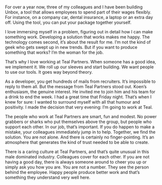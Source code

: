 <!-- title: Sarah -->
<!-- author: Sarah -->
<!-- date: 2020-05-14 -->
<!-- img: /assets/img/blogimages/employeestory-kelly.png -->

For over a year now, three of my colleagues and I have been building Unbox, a tool that allows employees to spend part of their wages flexibly. For instance, on a company car, dental insurance, a laptop or an extra day off. Using the tool, you can put your package together yourself. 



I love immersing myself in a problem, figuring out in detail how I can make something work. Developing a solution that works makes me happy. The technology comes second, it’s about the result for me. I’m not the kind of geek who gets swept up in new trends. But if you want to produce something that works? I’m the woman for the job. 



That’s why I love working at Teal Partners. When someone has a good idea, we implement it. We roll up our sleeves and start building. We want people to use our tools. It goes way beyond theory.



As a developer, you get hundreds of mails from recruiters. It’s impossible to reply to them all. But the message from Teal Partners stood out. Koen’s enthusiasm, the genuine interest. He invited me to join him and his team for a drink to end the week. I had a great time that Friday night. That’s when I knew for sure: I wanted to surround myself with all that humour and positivity. I made the decision that very evening: I’m going to work at Teal.



The people who work at Teal Partners are smart, fun and modest. No power grabbers or sharks who put themselves above the group, but people who support each other. In our job, that’s important. If you do happen to make a mistake, your colleagues immediately jump in to help. Together, we find the solution. You are not alone. And there is certainly no finger-pointing. It’s an atmosphere that generates the kind of trust needed to be able to create. 



There is a caring culture at Teal Partners, and that’s quite unusual in this male dominated industry. Colleagues cover for each other. If you are not having a good day, there is always someone around to cheer you up or simply ask you how you are. You are not a number. They see the person behind the employee. Happy people produce better work and that’s something they understand very well here.
